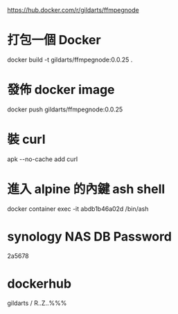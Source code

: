 https://hub.docker.com/r/gildarts/ffmpegnode

# 打包一個 Docker
docker build -t gildarts/ffmpegnode:0.0.25 .

# 發佈 docker image
docker push gildarts/ffmpegnode:0.0.25

# 裝 curl
apk --no-cache add curl

# 進入 alpine 的內鍵 ash shell
docker container exec -it abdb1b46a02d /bin/ash

# synology NAS DB Password
2a5678

# dockerhub
gildarts / R..Z..%%%